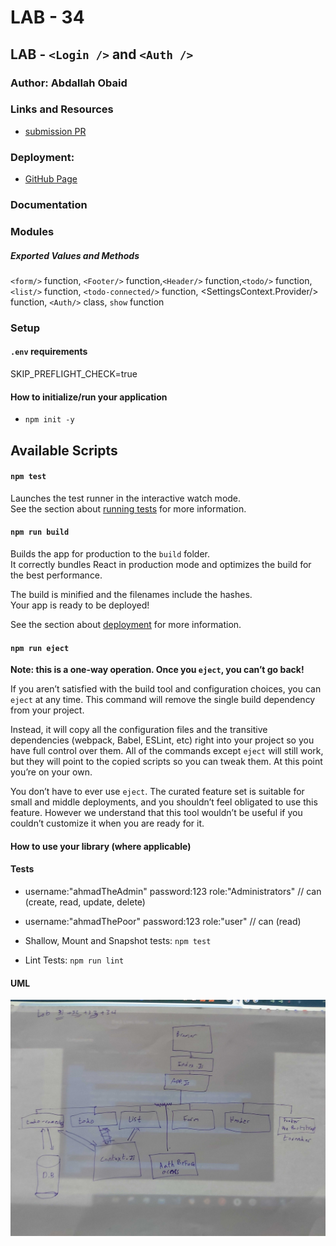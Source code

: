 # LAB - 34
<!-- ## Project: Project Name Here -->
## LAB - `<Login />` and `<Auth />`

### Author: Abdallah Obaid

### Links and Resources

* [submission PR](https://github.com/Abdallah-401-advanced-javascript/todo/pull/5)
<!-- * [travis](https://github.com/Abdallah-401-advanced-javascript/caps/pull/2/checks?check_run_id=775094621)ز -->
<!-- * [ci/cd](https://github.com/Abdallah-401-advanced-javascript/caps/pull/2/checks?check_run_id=775094661) -->
<!-- - [back-end server url](http://xyz.com) (when applicable) -->
<!-- * [front-end application](https://abdallah-lab-00.herokuapp.com/)  -->
### Deployment:
* [GitHub Page](https://abdallah-401-advanced-javascript.github.io/todo/)
<!-- * [Netlify](https://stoic-jennings-e5b7bc.netlify.app/) -->

### Documentation
<!-- * [jsdoc](https://abdallah-lab-00.herokuapp.com/docs/) -->
<!-- * [swagger](https://app.swaggerhub.com/apis/AbdallahObaid/class-06/0.1)  -->

### Modules
<!-- #### `events.js`. -->

##### Exported Values and Methods
`<form/>` function, `<Footer/>` function,`<Header/>` function,`<todo/>` function, `<list/>` function, `<todo-connected/>` function, <SettingsContext.Provider/> function, `<Auth/>` class, `show` function
<!-- ###### `events.js` 
This is to require the event and use it in the other files. -->

### Setup

#### `.env` requirements 
SKIP_PREFLIGHT_CHECK=true
<!-- PORT=3030 // not used yet
storeName=AbuAlFalafel -->

#### How to initialize/run your application 

* `npm init -y`

## Available Scripts

#### `npm test`

Launches the test runner in the interactive watch mode.<br />
See the section about [running tests](https://facebook.github.io/create-react-app/docs/running-tests) for more information.

#### `npm run build`

Builds the app for production to the `build` folder.<br />
It correctly bundles React in production mode and optimizes the build for the best performance.

The build is minified and the filenames include the hashes.<br />
Your app is ready to be deployed!

See the section about [deployment](https://facebook.github.io/create-react-app/docs/deployment) for more information.

#### `npm run eject`

**Note: this is a one-way operation. Once you `eject`, you can’t go back!**

If you aren’t satisfied with the build tool and configuration choices, you can `eject` at any time. This command will remove the single build dependency from your project.

Instead, it will copy all the configuration files and the transitive dependencies (webpack, Babel, ESLint, etc) right into your project so you have full control over them. All of the commands except `eject` will still work, but they will point to the copied scripts so you can tweak them. At this point you’re on your own.

You don’t have to ever use `eject`. The curated feature set is suitable for small and middle deployments, and you shouldn’t feel obligated to use this feature. However we understand that this tool wouldn’t be useful if you couldn’t customize it when you are ready for it.
<!-- *  Use git,postman or sawgger to use crud methods. -->

#### How to use your library (where applicable)
<!-- * use const lib=require('lib') -->
<!-- const basic = require('../events'); -->


#### Tests
* username:"ahmadTheAdmin"
  password:123
  role:"Administrators" // can (create, read, update, delete)

* username:"ahmadThePoor"
  password:123
  role:"user" // can (read)

* Shallow, Mount and Snapshot tests: `npm test`
* Lint Tests: `npm run lint`

<!-- Incomplete Tests: -->

#### UML

![UML Diagram](whiteboardclass34.jpg)
